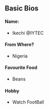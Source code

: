 ## Basic Bios

#### Name:

- Ikechi @IYTEC

#### From Where?

- Nigeria

#### Favourite Food

- Beans
 
#### Hobby

- Watch FootBall
